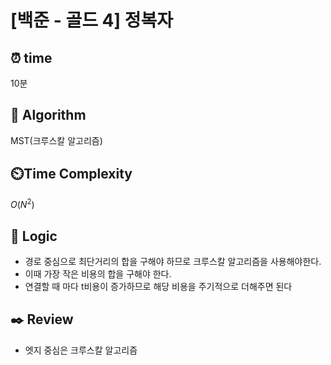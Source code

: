 # [백준 - 골드 4] 정복자

## ⏰  **time**
10분

## :pushpin: **Algorithm**
MST(크루스칼 알고리즘)

## ⏲️**Time Complexity**
$O(N^2)$

## :round_pushpin: **Logic**
- 경로 중심으로 최단거리의 합을 구해야 하므로 크루스칼 알고리즘을 사용해야한다.
- 이때 가장 작은 비용의 합을 구해야 한다.
- 연결할 때 마다 t비용이 증가하므로 해당 비용을 주기적으로 더해주면 된다

## :black_nib: **Review**
- 엣지 중심은 크루스칼 알고리즘